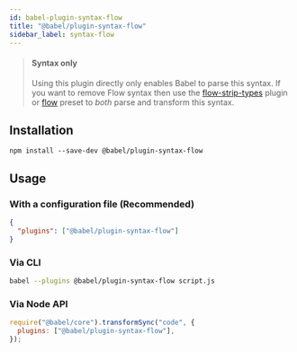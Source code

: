 ```yaml
---
id: babel-plugin-syntax-flow
title: "@babel/plugin-syntax-flow"
sidebar_label: syntax-flow
---
```


> #### Syntax only
>
> Using this plugin directly only enables Babel to parse this syntax. If you want to remove Flow syntax then use the [flow-strip-types](plugin-transform-flow-strip-types.md) plugin or [flow](preset-flow.md) preset to _both_ parse and transform this syntax.

## Installation

```shell npm2yarn
npm install --save-dev @babel/plugin-syntax-flow
```

## Usage

### With a configuration file (Recommended)

```json title="babel.config.json"
{
  "plugins": ["@babel/plugin-syntax-flow"]
}
```

### Via CLI

```sh title="Shell"
babel --plugins @babel/plugin-syntax-flow script.js
```

### Via Node API

```js title="JavaScript"
require("@babel/core").transformSync("code", {
  plugins: ["@babel/plugin-syntax-flow"],
});
```
